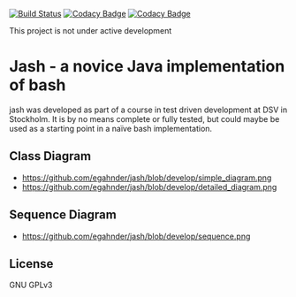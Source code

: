 [![Build Status](https://travis-ci.org/egahnder/jash.svg?branch=develop)](https://travis-ci.org/egahnder/jash)
[![Codacy Badge](https://api.codacy.com/project/badge/Grade/6379c47f9fb348ee8debf57a2b681a97)](https://www.codacy.com/app/eghander/Jash?utm_source=github.com&amp;utm_medium=referral&amp;utm_content=egahnder/jash&amp;utm_campaign=Badge_Grade)
[![Codacy Badge](https://api.codacy.com/project/badge/Coverage/6379c47f9fb348ee8debf57a2b681a97)](https://www.codacy.com/app/eghander/Jash?utm_source=github.com&amp;utm_medium=referral&amp;utm_content=egahnder/jash&amp;utm_campaign=Badge_Coverage)

This project is not under active development

# Jash - a novice Java implementation of bash

jash was developed as part of a course in test driven development at DSV in Stockholm.
It is by no means complete or fully tested, but could maybe be used
as a starting point in a naïve bash implementation.

## Class Diagram
* https://github.com/egahnder/jash/blob/develop/simple_diagram.png
* https://github.com/egahnder/jash/blob/develop/detailed_diagram.png

## Sequence Diagram
* https://github.com/egahnder/jash/blob/develop/sequence.png

## License
GNU GPLv3
